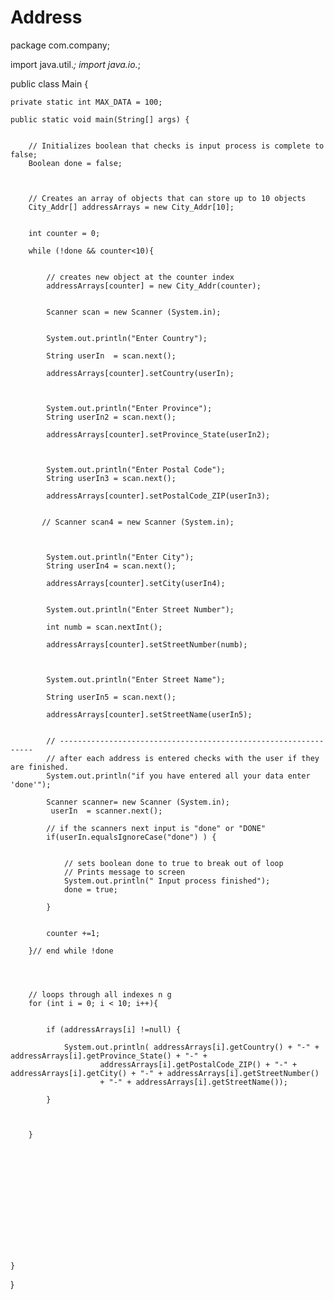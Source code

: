 # Address

package com.company;

import java.util.*;
import java.io.*;

public class Main {

    private static int MAX_DATA = 100;

    public static void main(String[] args) {
        

        // Initializes boolean that checks is input process is complete to false;
        Boolean done = false;
     


        // Creates an array of objects that can store up to 10 objects
        City_Addr[] addressArrays = new City_Addr[10];


        int counter = 0;

        while (!done && counter<10){


            // creates new object at the counter index 
            addressArrays[counter] = new City_Addr(counter);


            Scanner scan = new Scanner (System.in);
      

            System.out.println("Enter Country");

            String userIn  = scan.next();

            addressArrays[counter].setCountry(userIn);



            System.out.println("Enter Province");
            String userIn2 = scan.next();

            addressArrays[counter].setProvince_State(userIn2);



            System.out.println("Enter Postal Code");
            String userIn3 = scan.next();

            addressArrays[counter].setPostalCode_ZIP(userIn3);


           // Scanner scan4 = new Scanner (System.in);



            System.out.println("Enter City");
            String userIn4 = scan.next();

            addressArrays[counter].setCity(userIn4);


            System.out.println("Enter Street Number");

            int numb = scan.nextInt();

            addressArrays[counter].setStreetNumber(numb);



            System.out.println("Enter Street Name");

            String userIn5 = scan.next();

            addressArrays[counter].setStreetName(userIn5);


            // ----------------------------------------------------------------
            // after each address is entered checks with the user if they are finished.
            System.out.println("if you have entered all your data enter 'done'");

            Scanner scanner= new Scanner (System.in);
             userIn  = scanner.next();
            
            // if the scanners next input is "done" or "DONE" 
            if(userIn.equalsIgnoreCase("done") ) {


                // sets boolean done to true to break out of loop
                // Prints message to screen 
                System.out.println(" Input process finished");
                done = true;

            }


            counter +=1;

        }// end while !done


         

        // loops through all indexes n g
        for (int i = 0; i < 10; i++){

            
            if (addressArrays[i] !=null) {

                System.out.println( addressArrays[i].getCountry() + "-" + addressArrays[i].getProvince_State() + "-" +
                        addressArrays[i].getPostalCode_ZIP() + "-" +  addressArrays[i].getCity() + "-" + addressArrays[i].getStreetNumber()
                        + "-" + addressArrays[i].getStreetName());

            }



        }














    }
}
